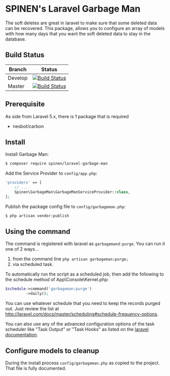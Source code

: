 # SPINEN's Laravel Garbage Man

The soft deletes are great in laravel to make sure that some deleted data can be recovered.  This package, allows you to
configure an array of models with how many days that you want the soft deleted data to stay in the database.

## Build Status

| Branch | Status |
| ------ | :----: |
| Develop | [![Build Status](https://travis-ci.org/spinen/laravel-garbage-man.svg?branch=develop)](https://travis-ci.org/spinen/laravel-garbage-man) |
| Master | [![Build Status](https://travis-ci.org/spinen/laravel-garbage-man.svg?branch=master)](https://travis-ci.org/spinen/laravel-garbage-man) |

## Prerequisite

As side from Laravel 5.x, there is 1 package that is required

* nesbot/carbon

## Install

Install Garbage Man:

```bash
$ composer require spinen/laravel-garbage-man
```

Add the Service Provider to `config/app.php`:

```php
'providers' => [
    // ...
    Spinen\GarbageMan\GarbageManServiceProvider::class,
];
```

Publish the package config file to `config/garbageman.php`:

```bash
$ php artisan vendor:publish
```

## Using the command

The command is registered with laravel as ```garbagemand:purge```.  You can run it one of 2 ways...

1) from the command line ```php artisan garbageman:purge;```
2) via scheduled task.

To automatically run the script as a scheduled job, then add the following to the schedule method of App\Console\Kernel.php:

```php
$schedule->command('garbageman:purge')
         ->daily();
```

You can use whatever schedule that you need to keep the records purged out.  Just review the list at http://laravel.com/docs/master/scheduling#schedule-frequency-options. 

You can also use any of the advanced configuration options of the task scheduler like "Task Output" or "Task Hooks" as listed on the [laravel documentation](http://laravel.com/docs/master/scheduling).

## Configure models to cleanup

During the install process `config/garbageman.php` as copied to the project.  That file is fully documented.
